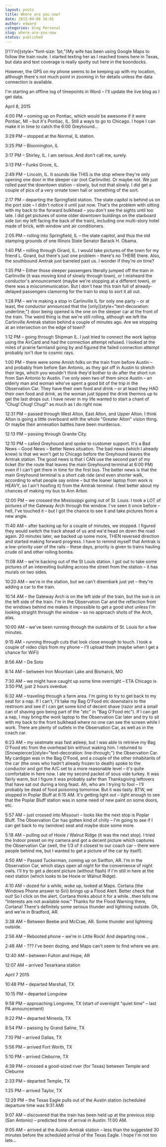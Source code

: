 ```yaml
---
layout: posts
title: Where are you now?
date: 2015-04-08 16:01
author: edward
categories: blog Personal
slug: where-are-you-now
status: published
---
```


[I'I'I'm]{style="font-size: 1pt;"}My wife has been using Google Maps to follow the train route. I started texting her as I reached towns here in Texas, but data and text coverage is really spotty out here in the boondocks.

However, the GPS on my phone seems to be keeping up with my location, although there's not much point in zooming in for details unless the data connection is available.

I'm starting an offline log of timepoints in Word – I'll update the live blog as I get data.

April 8, 2015

4:00 PM – coming up on Pontiac, which would be awesome if it were Pontiac, MI – but it's Pontiac, IL. Still a ways to go to Chicago. I hope I can make it in time to catch the 6:00 Greyhound…

3:29 PM – stopped at the Normal, IL station.

3:25 PM – Bloomington, IL

3:17 PM – Shirley, IL. I am serious. And don't call me, surely.

3:13 PM – Funks Grove, IL.

2:49 PM – Lincoln, IL. It sounds like THIS is the stop where they're only opening one door in the sleeper car (not Carlinville). Or maybe not. We just rolled past the downtown station – slowly, but not that slowly. I did get a couple of pics of a very ornate town hall or something of the sort.

2:17 PM – departing the Springfield station. The state capitol is behind us on the port side – I didn't notice it until just now. That's the problem with sitting with my back to the forward bulkhead – you don't see the sights until too late. I did get pictures of some older downtown buildings on the starboard side (on my left facing the back of the train), including one multi-story hotel made of brick, with window unit air conditioners.

2:05 PM – rolling into Springfield, IL – the state capitol, and thus the old stamping grounds of one Illinois State Senator Barack H. Obama.

1:40 PM – rolling through Girard, IL. I would take pictures of the town for my friend L. Girard, but there's just one problem – there's no THERE there. Also, the southbound Amtrak just barreled past us. I wonder if they're on time?

1:35 PM – Either those sleeper passengers literally jumped off the train in Carlinville (it was moving kind of slowly through town), or I misheard the conductor's announcement (maybe we're stopping at a different town), or there was a miscommunication. But I don't hear this train full of already-delayed passengers clamoring for the train to stop to sort it all out.

1:28 PM – we're making a stop in Carlinville IL for only one party – or at least, the conductor announced that the [only]{style="text-decoration: underline;"} door being opened is the one on the sleeper car at the front of the train. The weird thing is that we're still rolling, although we left the Carlinville Amtrak station behind a couple of minutes ago. Are we stopping at an intersection on the edge of town?

1:12 PM – going through Shipman IL. I just tried to connect the work laptop using the AirCard and had the connection attempt refused. I looked at the miles of prairie farmland going by and figured the failed connection attempt probably isn't due to cosmic rays.

1:00 PM – there were some Amish folks on the train from before Austin – and probably from before San Antonio, as they got off in Austin to stretch their legs, which you wouldn't think they'd bother to do after the short run from San Antonio to Austin. I've only seen two of them since Austin – an elderly man and woman who've spent a good bit of the trip in the Observation Car. They have their own food and drink – or at least they HAD their own food and drink, as the woman just tipped the drink thermos up to get the last drops out. I have never in my life wanted to start a chant of "Chug! Chug! Chug!" as much as I do right now.

12:31 PM – passed through West Alton, East Alton, and Upper Alton. I think Alton is going a little overboard with the whole "Greater Alton" vision thing. Or maybe their annexation battles have been murderous.

12:13 PM – passing through Granite City.

12:10 PM – called Greyhound and spoke to customer support. It's a Bad News – Good News – Better News situation. The bad news (which I already knew) is that we won't get to Chicago before the Greyhound leaves the Amtrak station. The good news is that I CAN use the second part of my ticket (for the route that leaves the main Greyhound terminal at 6:00 PM) even if I can't get there in time for the first bus. The better news is that the main Greyhound terminal is a short cab ride (and even shorter walk, according to what people say online – but the loaner laptop from work is HEAVY, so I ain't hoofing it) from the Amtrak terminal. I feel better about my chances of making my bus to Ann Arbor.

12:00 PM – we crossed the Mississippi going out of St. Louis. I took a LOT of pictures of the Gateway Arch through the window. I've seen it once before – hell, I've touched it – but I got the chance to see it and take pictures from a new angle.

11:40 AM – after backing up for a couple of minutes, we stopped. I figured they would switch the track ahead of us and we'd head on down the road again. 20 minutes later, we backed up some more, THEN reversed direction and started making forward progress. I have to remind myself that Amtrak is a low-priority user of the rails – these days, priority is given to trains hauling crude oil and other rolling bombs.

11:08 AM – we're backing out of the St Louis station. I got out to take some pictures of an interesting building across the street from the station – it has murals on two sides.

10:20 AM – we're in the station, but we can't disembark just yet – they're adding a car to the train.

10:14 AM – the Gateway Arch is on the left side of the train, but the sun is on the left side of the train. I'm in the Observation Car and the reflection from the windows behind me makes it impossible to get a good shot unless I'm looking straight through the window – so no approach shots of the Arch, alas.

10:00 AM – we've been running through the outskirts of St. Louis for a few minutes.

9:15 AM – running through cuts that look close enough to touch. I took a couple of video clips from my phone – I'll upload them (maybe when I get a chance for WiFi)

8:56 AM – De Soto

8:14 AM – between Iron Mountain Lake and Bismarck, MO

7:30 AM – we might have caught up some time overnight – ETA Chicago is 3:50 PM, just 2 hours overdue.

6:32 AM – traveling through a farm area. I'm going to try to get back to my seat for a nap. If I can't, I'll take my Bag O'Food etc downstairs to the restroom and see if I can get some kind of decent shave (razor and a small can of shaving goo being part of the "etc" in "Bag O'Food etc"). If I can get a nap, I may bring the work laptop to the Observation Car later and try to sit with my back to the front bulkhead where no one can see the screen while I work. There are plenty of outlets in the Observation Car, as well as in the coach car.

6:23 AM – my seatmate was fast asleep, but I was able to retrieve my Bag O'Food etc from the overhead bin without waking him. I returned to [Snowpiercer]{style="text-decoration: line-through;"} the Observation Car. My cardigan was in the Bag O'Food, and a couple of the other inhabitants of the car (the ones who hadn't already frozen to death) spoke to the conductor and got the A/C set to a more reasonable level – it's quite comfortable in here now. I ate my second packet of sous vide turkey. It was fairly warm, but I figure it was probably safer than Thanksgiving leftovers that have sat out during a long feast. Ah, who am I trying to fool – I'll probably be dead of food poisoning tomorrow. But it was tasty. BTW, we stopped in Poplar Bluff at 6:15 AM. It's getting light out – light enough to see that the Poplar Bluff station was in some need of new paint on some doors, etc.

5:57 AM – just crossed into Missouri – looks like the next stop is Poplar Bluff. The Observation Car has gotten kind of chilly – I'm going to see if I can get back to my (window) seat and maybe doze some more.

5:18 AM – pulling out of Hoxie / Walnut Ridge (it was the next stop). I tried the Indoor preset on my camera and got a decent picture which captures the Observation Car (well, the 1/3 of it closest to our coach car – there were people behind me, but I wanted to get a picture of the car by itself).

4:50 AM – Passed Tuckerman, coming up on Swifton, AR. I'm in the Observation Car, which stays open all night for the convenience of night owls. I'll try to get a decent picture (without flash) if I'm still in here at the next station (which looks to be Hoxie or Walnut Ridge).

4:10 AM – dozed for a while, woke up, looked at Maps. Cortana (the Windows Phone answer to Siri) brings up a Flood Alert. Better check that out! So I click on the alert, Cortana thinks about it for a while…then tells me "Interests are not available now." Thanks for the Flood Warning there, Cortana! There's definitely some serious thunder and lightning outside. Oh, and we're in Bradford, AR.

3:38 AM – Between Beebe and McCrae, AR. Some thunder and lightning outside.

2:56 AM – Rebooted phone – we're in Little Rock! And departing now…

2:48 AM - ??? I've been dozing, and Maps can't seem to find where we are.

12:40 AM – between Fulton and Hope, AR

12:07 AM – arrived Texarkana station

April 7 2015

10:48 PM – departed Marshall, TX

10:15 PM – departed Longview

9:58 PM – approaching Longview, TX (start of overnight "quiet time" – last PA announcement)

9:22 PM – departed Mineola, TX

8:54 PM – passing by Grand Saline, TX

7:10 PM – arrived Dallas, TX

5:56 PM – arrived Fort Worth, TX

5:10 PM – arrived Cleburne, TX

4:39 PM – crossed a good-sized river (for Texas) between Temple and Cleburne

2:33 PM – departed Temple, TX

1:25 PM – arrived Taylor, TX

12:29 PM – the Texas Eagle pulls out of the Austin station (scheduled departure time was 9:31 AM)

9:07 AM – discovered that the train has been held up at the previous stop (San Antonio) – predicted time of arrival in Austin: 11:00 AM.

9:05 AM – arrived at the Austin Amtrak station – less than the suggested 30 minutes before the scheduled arrival of the Texas Eagle. I hope I'm not too late…

